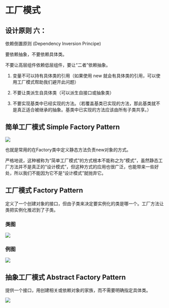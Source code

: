 # 工厂模式

## 设计原则 六：
依赖倒置原则 (Dependency Inversion Principe)

要依赖抽象，不要依赖具体类。

不要让高层组件依赖低层组件，要让“二者”依赖抽象。

1. 变量不可以持有具体类的引用（如果使用 new 就会有具体类的引用，可以使用工厂模式帮助我们避开此问题）

2. 不要让类派生自具体类（可以派生自接口或抽象类）

3. 不要实现基类中已经实现的方法。（若覆盖基类已实现的方法，那此基类就不是真正适合被继承的抽象。基类中已实现的方法应该由所有子类共享。）

## 简单工厂模式 Simple Factory Pattern
![](http://oov0wb0gl.bkt.clouddn.com/2017-06-06-14965702919588.jpg)

也就是常用的在Factory类中定义静态方法负责new对象的方式。

严格地说，这种被称为“简单工厂模式”的方式根本不能称之为“模式”，虽然静态工厂方法并不是真正的“设计模式”，但这种方式的应用也很广泛，也能带来一些好处，所以我们不能因为它不是“设计模式”就抛弃它。

## 工厂模式 Factory Pattern

定义了一个创建对象的接口，但由子类来决定要实例化的类是哪一个。工厂方法让类把实例化推迟到了子类。
### 类图
![](http://oov0wb0gl.bkt.clouddn.com/2017-06-06-14965707463136.jpg)

### 例图
![](http://oov0wb0gl.bkt.clouddn.com/2017-06-06-14965704463626.jpg)


## 抽象工厂模式 Abstract Factory Pattern
提供一个接口，用创建相关或依赖对象的家族，而不需要明确指定具体类。

![](http://oov0wb0gl.bkt.clouddn.com/2017-06-06-14965717879510.jpg)

